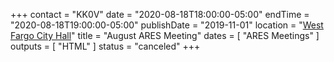 +++
contact = "KK0V"
date = "2020-08-18T18:00:00-05:00"
endTime = "2020-08-18T19:00:00-05:00"
publishDate = "2019-11-01"
location = "[West Fargo City Hall](/places/west-fargo-city-hall/)"
title = "August ARES Meeting"
dates = [ "ARES Meetings" ]
outputs = [ "HTML" ]
status = "canceled"
+++
